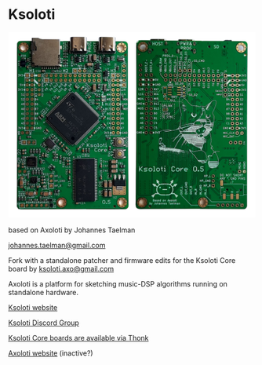 # Ksoloti

![Ksoloti Core front and back](/doc/ksoloti_core_front_and_back.jpg)

based on Axoloti by Johannes Taelman

johannes.taelman@gmail.com

Fork with a standalone patcher and firmware edits for the Ksoloti Core board by ksoloti.axo@gmail.com

Axoloti is a platform for sketching music-DSP algorithms running on standalone hardware.


[Ksoloti website](http://ksoloti.github.io)


[Ksoloti Discord Group](https://discord.com/invite/629kNnhj5R)


[Ksoloti Core boards are available via Thonk](https://www.thonk.co.uk/shop/ksoloti-core-pcb)


[Axoloti website](http://www.axoloti.com) (inactive?)


